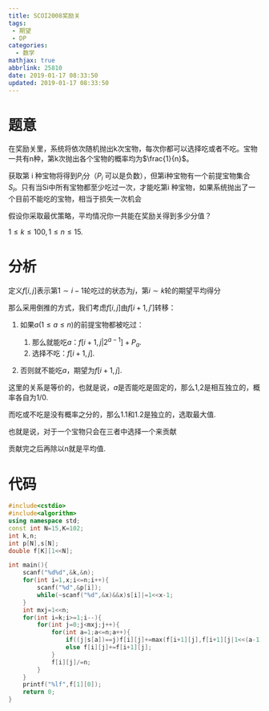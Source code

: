 ```yaml
---
title: SCOI2008奖励关
tags:
 - 期望
 - DP
categories:
  - 数学
mathjax: true
abbrlink: 25810
date: 2019-01-17 08:33:50
updated: 2019-01-17 08:33:50
---
```


# 题意

在奖励关里，系统将依次随机抛出k次宝物，每次你都可以选择吃或者不吃。宝物一共有n种，第k次抛出各个宝物的概率均为$\frac{1}{n}$。

获取第 i 种宝物将得到$P_i$分（$P_i$ 可以是负数），但第i种宝物有一个前提宝物集合$S_i$。只有当Si中所有宝物都至少吃过一次，才能吃第i 种宝物，如果系统抛出了一个目前不能吃的宝物，相当于损失一次机会

假设你采取最优策略，平均情况你一共能在奖励关得到多少分值？

$1 \leq k \leq 100, 1 \leq n \leq 15$.

# 分析

定义$f[i,j]$表示第$1\sim i-1$轮吃过的状态为$j$，第$i\sim k$轮的期望平均得分

那么采用倒推的方式，我们考虑$f[i,j]$由$f[i+1,j']$转移：

1. 如果$a(1\leq a\leq n)$的前提宝物都被吃过：
   1. 那么就能吃$a$：$f[i+1,j|2^{a-1}]+P_a$.
   2. 选择不吃：$f[i+1,j]$.

1. 否则就不能吃$a$，期望为$f[i+1,j]$.

这里的关系是等价的，也就是说，$a$是否能吃是固定的，那么1,2是相互独立的，概率各自为1/0.

而吃或不吃是没有概率之分的，那么1.1和1.2是独立的，选取最大值.

也就是说，对于一个宝物只会在三者中选择一个来贡献

贡献完之后再除以n就是平均值.

# 代码

```cpp
#include<cstdio>
#include<algorithm>
using namespace std;
const int N=15,K=102;
int k,n;
int p[N],s[N];
double f[K][1<<N];

int main(){
    scanf("%d%d",&k,&n);
    for(int i=1,x;i<=n;i++){
        scanf("%d",&p[i]);
        while(~scanf("%d",&x)&&x)s[i]|=1<<x-1;
    }
    int mxj=1<<n;
    for(int i=k;i>=1;i--){
        for(int j=0;j<mxj;j++){
            for(int a=1;a<=n;a++){
                if((j|s[a])==j)f[i][j]+=max(f[i+1][j],f[i+1][j|1<<(a-1)]+p[a]);
                else f[i][j]+=f[i+1][j];
            }
            f[i][j]/=n;
        }
    }
    printf("%lf",f[1][0]);
    return 0;
}
```

